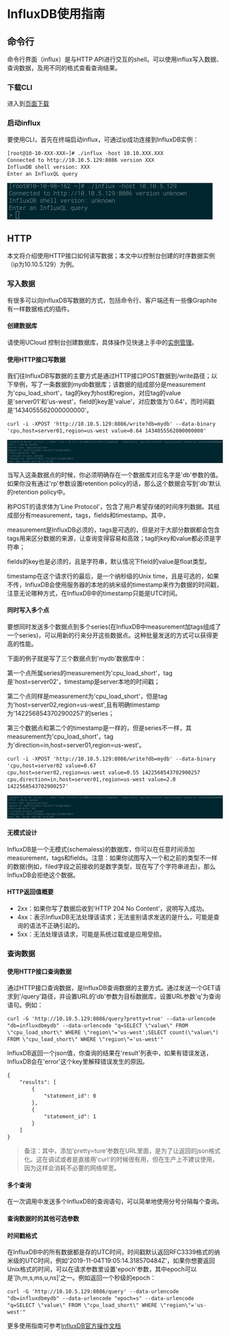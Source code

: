 # InfluxDB使用指南

## 命令行

命令行界面（influx）是与HTTP API进行交互的shell。可以使用influx写入数据、查询数据，及用不同的格式查看查询结果。

### 下载CLI

进入到[页面下载](https://portal.influxdata.com/downloads/)

### 启动influx

要使用CLI，首先在终端启动influx，可通过ip成功连接到InfluxDB实例：
```
[root@10-10-XXX-XXX~]# ./influx -host 10.10.XXX.XXX
Connected to http://10.10.5.129:8086 version XXX
InfluxDB shell version: XXX
Enter an InfluxQL query  
```

![image](/images/influxdb0001.png)

##  HTTP

本文将介绍使用HTTP接口如何读写数据；本文中以控制台创建的时序数据实例（ip为10.10.5.129）为例。

### 写入数据

有很多可以向InfluxDB写数据的方式，包括命令行、客户端还有一些像Graphite有一样数据格式的插件。

#### 创建数据库

请使用UCloud 控制台创建数据库，具体操作见快速上手中的[实例管理](/quick/instance.md)。

#### 使用HTTP接口写数据

我们往InfluxDB写数据的主要方式是通过HTTP接口POST数据到/write路径；以下举例，写了一条数据到mydb数据库；该数据的组成部分是measurement为'cpu_load_short'，tag的key为host和region，对应tag的value是'server01'和'us-west'，field的key是'value'，对应数值为'0.64'，而时间戳是'1434055562000000000'。

```
curl -i -XPOST 'http://10.10.5.129:8086/write?db=mydb' --data-binary 'cpu,host=server01,region=us-west value=0.64 1434055562000000000'
```

![image](/images/influxdb0002.png)

当写入这条数据点的时候，你必须明确存在一个数据库对应名字是'db'参数的值。如果你没有通过'rp'参数设置retention policy的话，那么这个数据会写到'db'默认的retention policy中。

称POST的请求体为'Line Protocol'，包含了用户希望存储的时间序列数据。其组成部分有measurement，tags，fields和timestamp。其中，

measurement是InfluxDB必须的，tags是可选的，但是对于大部分数据都会包含tags用来区分数据的来源，让查询变得容易和高效；tag的key和value都必须是字符串；

fields的key也是必须的，且是字符串，默认情况下field的value是float类型。

timestamp在这个请求行的最后，是一个纳秒级的Unix time，且是可选的，如果不传，InfluxDB会使用服务器的本地的纳米级的timestamp来作为数据的时间戳，注意无论哪种方式，在InfluxDB中的timestamp只能是UTC时间。

#### 同时写入多个点

要想同时发送多个数据点到多个series(在InfluxDB中measurement加tags组成了一个series)，可以用新的行来分开这些数据点。这种批量发送的方式可以获得更高的性能。

下面的例子就是写了三个数据点到'mydb'数据库中：

第一个点所属series的measurement为'cpu_load_short'，tag是'host=server02'，timestamp是server本地的时间戳；

第二个点同样是measurement为'cpu_load_short'，但是tag为'host=server02,region=us-west',且有明确timestamp为'1422568543702900257'的series；

第三个数据点和第二个的timestamp是一样的，但是series不一样，其measurement为'cpu_load_short'，tag为'direction=in,host=server01,region=us-west'。

```
curl -i -XPOST 'http://10.10.5.129:8086/write?db=mydb' --data-binary 'cpu,host=server02 value=0.67
cpu,host=server02,region=us-west value=0.55 1422568543702900257
cpu,direction=in,host=server01,region=us-west value=2.0 1422568543702900257'
```

![image](/images/influxdb0002.png)

#### 无模式设计

InfluxDB是一个无模式(schemaless)的数据库，你可以在任意时间添加measurement，tags和fields。注意：如果你试图写入一个和之前的类型不一样的数据(例如，filed字段之前接收的是数字类型，现在写了个字符串进去)，那么InfluxDB会拒绝这个数据。

#### HTTP返回值概要

- 2xx：如果你写了数据后收到'HTTP 204 No Content'，说明写入成功。
- 4xx：表示InfluxDB无法处理该请求；无法鉴别请求发送的是什么，可能是查询的语法不正确引起的。
- 5xx：无法处理该请求，可能是系统过载或是应用受损。

### 查询数据

#### 使用HTTP接口查询数据

通过HTTP接口查询数据，是InfluxDB查询数据的主要方式。通过发送一个GET请求到'/query'路径，并设置URL的'db'参数为目标数据库，设置URL参数'q'为查询语句。例如：

```
curl -G 'http://10.10.5.129:8086/query?pretty=true' --data-urlencode "db=influxdbmydb" --data-urlencode "q=SELECT \"value\" FROM \"cpu_load_short\" WHERE \"region\"='us-west';SELECT count(\"value\") FROM \"cpu_load_short\" WHERE \"region\"='us-west'"
```

InfluxDB返回一个json值，你查询的结果在'result'列表中，如果有错误发送，InfluxDB会在'error'这个key里解释错误发生的原因。

```
{
    "results": [
        {
            "statement_id": 0
        },
        {
            "statement_id": 1
        }
    ]
}
```

>备注：其中，添加'pretty=ture'参数在URL里面，是为了让返回的json格式化。这在调试或者是直接用'curl'的时候很有用，但在生产上不建议使用，因为这样会消耗不必要的网络带宽。

#### 多个查询

在一次调用中发送多个InfluxDB的查询语句，可以简单地使用分号分隔每个查询。

#### 查询数据时的其他可选参数

#### 时间戳格式

在InfluxDB中的所有数据都是存的UTC时间，时间戳默认返回RFC3339格式的纳米级的UTC时间，例如'2019-11-04T19:05:14.318570484Z'，如果你想要返回Unix格式的时间，可以在请求参数里设置'epoch'参数，其中epoch可以是'[h,m,s,ms,u,ns]'之一。例如返回一个秒级的epoch：

```
curl -G 'http://10.10.5.129:8086/query' --data-urlencode "db=influxdbmydb" --data-urlencode "epoch=s" --data-urlencode "q=SELECT \"value\" FROM \"cpu_load_short\" WHERE \"region\"='us-west'"
```
更多使用指南可参考[InfluxDB官方操作文档](https://docs.influxdata.com/influxdb/v1.7/)
